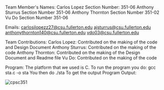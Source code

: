 Team Member's Names:
Carlos Lopez Section Number: 351-06
Anthony Sturrus Section Number 351-06
Anthony Thornton Section Number 351-02
Vu Do Section Number 351-06

Emails:
carlosjlopezz27@csu.fullerton.edu
ajsturrus@csu.fullerton.edu
anthonythornton140@csu.fullerton.edu
vdo03@csu.fullerton.edu

Team Contributions:
Carlos Lopez: Contributed on the making of the code and Design Document
Anthony Sturrus: Contributed on the making of the code
Anthony Thornton: Contributed on the making of the Design Document and Readme file
Vu Do: Contributed on the making of the code

Program:
The platform that we used is C. To run the program you do:
gcc sta.c -o sta
You then do ./sta 
To get the output 
Program Output:

![cpsc351](https://github.com/user-attachments/assets/dc9c23d6-7f6f-4e7d-88fe-845c1353bd2d)

